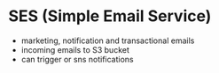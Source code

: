 # SES (Simple Email Service)
- marketing, notification and transactional emails
- incoming emails to S3 bucket
- can trigger or sns notifications